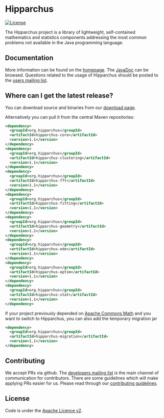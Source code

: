 <!---
 Licensed to the Hipparchus project under one or more
 contributor license agreements.  See the NOTICE file distributed with
 this work for additional information regarding copyright ownership.
 The Hipparchus project this file to You under the Apache License, Version 2.0
 (the "License"); you may not use this file except in compliance with
 the License.  You may obtain a copy of the License at

      http://www.apache.org/licenses/LICENSE-2.0

 Unless required by applicable law or agreed to in writing, software
 distributed under the License is distributed on an "AS IS" BASIS,
 WITHOUT WARRANTIES OR CONDITIONS OF ANY KIND, either express or implied.
 See the License for the specific language governing permissions and
 limitations under the License.
-->
Hipparchus
===================

[![License](http://img.shields.io/:license-apache-blue.svg)](http://www.apache.org/licenses/LICENSE-2.0.html)

The Hipparchus project is a library of lightweight, self-contained
mathematics and statistics components addressing the most common
problems not available in the Java programming language.

Documentation
-------------

More information can be found on the [homepage](https://hipparchus.org/).
The [JavaDoc](https://hipparchus.org/apidocs) can be browsed.
Questions related to the usage of Hipparchus should be posted to the [users mailing list](mailto:users@hipparchus.org).

Where can I get the latest release?
-----------------------------------
You can download source and binaries from our [download page](https://hipparchus.org/downloads.html).

Alternatively you can pull it from the central Maven repositories:

```xml
<dependency>
  <groupId>org.hipparchus</groupId>
  <artifactId>hipparchus-core</artifactId>
  <version>1.1</version>
</dependency>
<dependency>
  <groupId>org.hipparchus</groupId>
  <artifactId>hipparchus-clustering</artifactId>
  <version>1.1</version>
</dependency>
<dependency>
  <groupId>org.hipparchus</groupId>
  <artifactId>hipparchus-fft</artifactId>
  <version>1.1</version>
</dependency>
<dependency>
  <groupId>org.hipparchus</groupId>
  <artifactId>hipparchus-fitting</artifactId>
  <version>1.1</version>
</dependency>
<dependency>
  <groupId>org.hipparchus</groupId>
  <artifactId>hipparchus-geometry</artifactId>
  <version>1.1</version>
</dependency>
<dependency>
  <groupId>org.hipparchus</groupId>
  <artifactId>hipparchus-ode</artifactId>
  <version>1.1</version>
</dependency>
<dependency>
  <groupId>org.hipparchus</groupId>
  <artifactId>hipparchus-optim</artifactId>
  <version>1.1</version>
</dependency>
<dependency>
  <groupId>org.hipparchus</groupId>
  <artifactId>hipparchus-stat</artifactId>
  <version>1.1</version>
</dependency>

```

If your project previously depended on [Apache Commons Math](http://commons.apache.org/commons-math/)
and you want to switch to Hipparchus, you can also add the temporary migration jar

```xml
<dependency>
  <groupId>org.hipparchus</groupId>
  <artifactId>hipparchus-migration</artifactId>
  <version>1.1</version>
</dependency>
```

Contributing
------------

We accept PRs via github. The [developers mailing list](mailto:developers@hipparchus.org)
is the main channel of communication for contributors. There are some guidelines which
will make applying PRs easier for us. Please read through our
[contributing guidelines](https://github.com/Hipparchus-Math/hipparchus/blob/master/CONTRIBUTING.md).

License
-------

Code is under the [Apache Licence v2](https://www.apache.org/licenses/LICENSE-2.0.txt).
